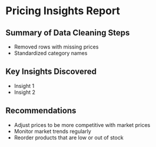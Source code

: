 # Pricing Insights Report

## Summary of Data Cleaning Steps
- Removed rows with missing prices
- Standardized category names

## Key Insights Discovered
- Insight 1
- Insight 2

## Recommendations
- Adjust prices to be more competitive with market prices
- Monitor market trends regularly
- Reorder products that are low or out of stock
